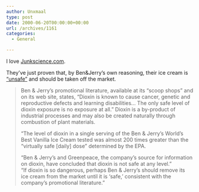 ```yaml
---
author: Unxmaal
type: post
date: 2000-06-20T00:00:00+00:00
url: /archives/1161
categories:
  - General

---
```

I love [Junkscience.com][1].

They&#8217;ve just proven that, by Ben&Jerry&#8217;s own reasoning, their ice cream is [&#8220;unsafe&#8221;][2] and should be taken off the market.

> Ben & Jerry&#8217;s promotional literature, available at its &#8220;scoop shops&#8221; and on its web site, states, &#8220;Dioxin is known to cause cancer, genetic and reproductive defects and learning disabilities&#8230; The only safe level of dioxin exposure is no exposure at all.&#8221; Dioxin is a by-product of industrial processes and may also be created naturally through combustion of plant materials. 
> 
> &#8220;The level of dioxin in a single serving of the Ben & Jerry&#8217;s World&#8217;s Best Vanilla Ice Cream tested was almost 200 times greater than the &#8220;virtually safe [daily] dose&#8221; determined by the EPA.
> 
> &#8220;Ben & Jerry&#8217;s and Greenpeace, the company&#8217;s source for information on dioxin, have concluded that dioxin is not safe at any level.&#8221;  
> &#8220;If dioxin is so dangerous, perhaps Ben & Jerry&#8217;s should remove its ice cream from the market until it is &#8216;safe,&#8217; consistent with the company&#8217;s promotional literature.&#8221;

 [1]: http://www.junkscience.com
 [2]: http://www.junkscience.com/nov99/bjpress.htm
